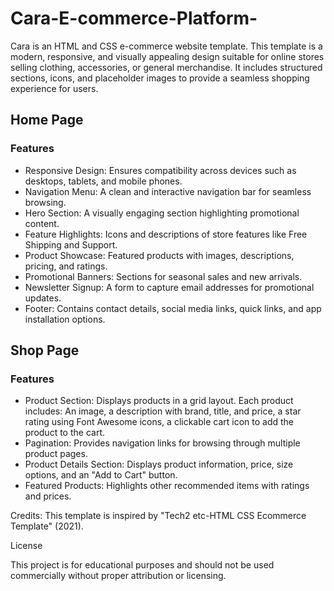 # Cara-E-commerce-Platform-
Cara is an HTML and CSS e-commerce website template. This template is a modern, responsive, and visually appealing design suitable for online stores selling clothing, accessories, or general merchandise. It includes structured sections, icons, and placeholder images to provide a seamless shopping experience for users.

## Home Page
### Features
- Responsive Design: Ensures compatibility across devices such as desktops, tablets, and mobile phones.
- Navigation Menu: A clean and interactive navigation bar for seamless browsing.
- Hero Section: A visually engaging section highlighting promotional content.
- Feature Highlights: Icons and descriptions of store features like Free Shipping and Support.
- Product Showcase: Featured products with images, descriptions, pricing, and ratings.
- Promotional Banners: Sections for seasonal sales and new arrivals.
- Newsletter Signup: A form to capture email addresses for promotional updates.
- Footer: Contains contact details, social media links, quick links, and app installation options.

## Shop Page
### Features
- Product Section: Displays products in a grid layout. Each product includes: An image, a description with brand, title, and price, a star rating using Font Awesome 
  icons, a clickable cart icon to add the product to the cart.
- Pagination: Provides navigation links for browsing through multiple product pages.
- Product Details Section: Displays product information, price, size options, and an "Add to Cart" button.
- Featured Products: Highlights other recommended items with ratings and prices.




 Credits: This template is inspired by "Tech2 etc-HTML CSS Ecommerce Template" (2021).

 License

 This project is for educational purposes and should not be used commercially without proper attribution or licensing.
